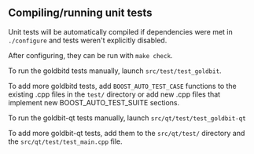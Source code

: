Compiling/running unit tests
------------------------------------

Unit tests will be automatically compiled if dependencies were met in `./configure`
and tests weren't explicitly disabled.

After configuring, they can be run with `make check`.

To run the goldbitd tests manually, launch `src/test/test_goldbit`.

To add more goldbitd tests, add `BOOST_AUTO_TEST_CASE` functions to the existing
.cpp files in the `test/` directory or add new .cpp files that
implement new BOOST_AUTO_TEST_SUITE sections.

To run the goldbit-qt tests manually, launch `src/qt/test/test_goldbit-qt`

To add more goldbit-qt tests, add them to the `src/qt/test/` directory and
the `src/qt/test/test_main.cpp` file.
